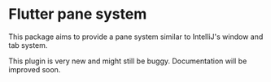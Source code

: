 # Flutter pane system
This package aims to provide a pane system similar to IntelliJ's window and tab system.

This plugin is very new and might still be buggy. 
Documentation will be improved soon.